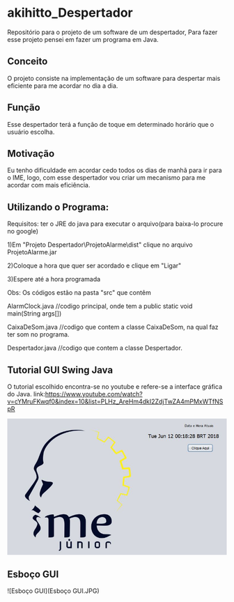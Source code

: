 # akihitto_Despertador
Repositório para o projeto de um software de um despertador, Para fazer esse projeto pensei em fazer um programa em Java.

## Conceito
O projeto consiste na implementação de um software para despertar mais eficiente para me acordar no dia a dia.

## Função
Esse despertador terá a função de toque em determinado horário que o usuário escolha.

## Motivação
Eu tenho dificuldade em acordar cedo todos os dias de manhã para ir para o IME, logo, com esse despertador vou criar um mecanismo para me acordar com mais eficiência.

## Utilizando o Programa:

Requisitos: ter o JRE do java para executar o arquivo(para baixa-lo procure no google)

1)Em "Projeto Despertador\ProjetoAlarme\dist" clique no arquivo ProjetoAlarme.jar

2)Coloque a hora que quer ser acordado e clique em "Ligar"

3)Espere até a hora programada

Obs: Os códigos estão na pasta "src" que contêm

AlarmClock.java //codigo principal, onde tem a public static void main(String args[])

CaixaDeSom.java //codigo que contem a classe CaixaDeSom, na qual faz ter som no programa.

Despertador.java //codigo que contem a classe Despertador.

## Tutorial GUI Swing Java
O tutorial escolhido encontra-se no youtube e refere-se a interface gráfica do Java. link:https://www.youtube.com/watch?v=cYMruFKwqf0&index=10&list=PLHz_AreHm4dkI2ZdjTwZA4mPMxWTfNSpR

![Tutorial Gui](tutorialGUI.JPG)
## Esboço GUI
![Esboço GUI](Esboço GUI.JPG)
